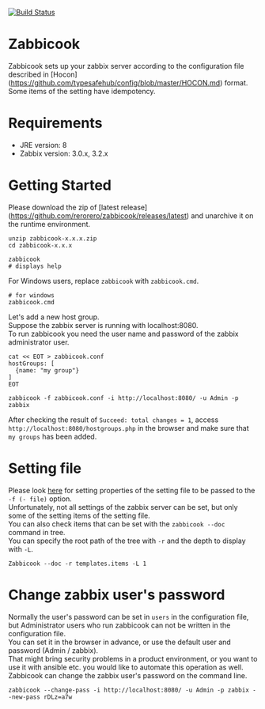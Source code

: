 [![Build Status](https://travis-ci.org/rerorero/zabbicook.svg?branch=master)](https://travis-ci.org/rerorero/zabbicook)

# Zabbicook
Zabbicook sets up your zabbix server according to the configuration file described in [Hocon] (https://github.com/typesafehub/config/blob/master/HOCON.md) format.  
Some items of the setting have idempotency.

# Requirements
- JRE version: 8
- Zabbix version: 3.0.x, 3.2.x

# Getting Started
Please download the zip of [latest release] (https://github.com/rerorero/zabbicook/releases/latest) and unarchive it on the runtime environment.
```
unzip zabbicook-x.x.x.zip
cd zabbicook-x.x.x

zabbicook
# displays help
```
For Windows users, replace `zabbicook` with `zabbicook.cmd`.
```
# for windows
zabbicook.cmd
```

Let's add a new host group.  
Suppose the zabbix server is running with localhost:8080.  
To run zabbicook you need the user name and password of the zabbix administrator user.
```
cat << EOT > zabbicook.conf
hostGroups: [
  {name: "my group"}
]
EOT

zabbicook -f zabbicook.conf -i http://localhost:8080/ -u Admin -p zabbix
```
After checking the result of `Succeed: total changes = 1`, access `http://localhost:8080/hostgroups.php` in the browser and make sure that `my groups` has been added.

# Setting file

Please look [here](https://rerorero.github.io/zabbicook/) for setting properties of the setting file to be passed to the `-f (- file)` option.  
Unfortunately, not all settings of the zabbix server can be set, but only some of the setting items of the setting file.  
You can also check items that can be set with the `zabbicook --doc` command in tree.  
You can specify the root path of the tree with `-r` and the depth to display with `-L`.
```
Zabbicook --doc -r templates.items -L 1
```

# Change zabbix user's password
Normally the user's password can be set in `users` in the configuration file, but Administrator users who run zabbicook can not be written in the configuration file.  
You can set it in the browser in advance, or use the default user and password (Admin / zabbix).  
That might bring security problems in a product environment, or you want to use it with ansible etc. you would like to automate this operation as well.  
Zabbicook can change the zabbix user's password on the command line.
```
zabbicook --change-pass -i http://localhost:8080/ -u Admin -p zabbix --new-pass rDLz=a7w
```
